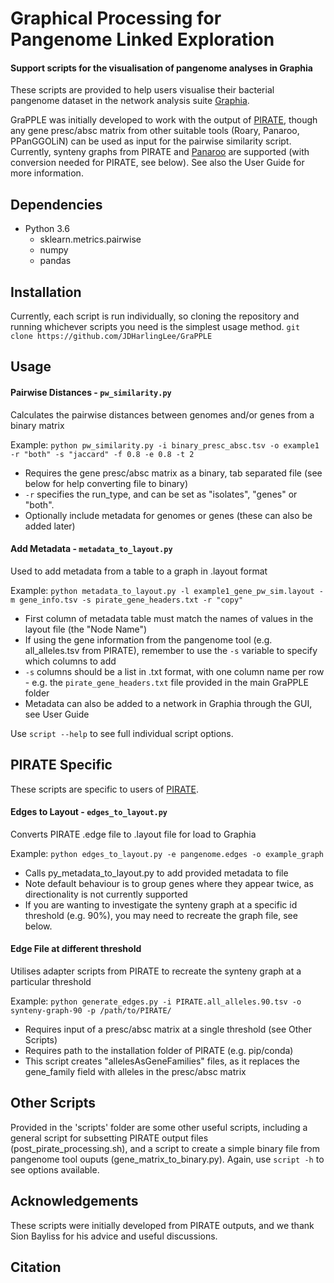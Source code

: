 # Graphical Processing for Pangenome Linked Exploration

#### Support scripts for the visualisation of pangenome analyses in Graphia

These scripts are provided to help users visualise their bacterial pangenome dataset in the network analysis suite [Graphia](https://graphia.app).

GraPPLE was initially developed to work with the output of [PIRATE](https://github.com/SionBayliss/PIRATE), though any gene presc/absc matrix from other suitable tools (Roary, Panaroo, PPanGGOLiN) can be used as input for the pairwise similarity script. Currently, synteny graphs from PIRATE and [Panaroo](https://github.com/gtonkinhill/panaroo) are supported (with conversion needed for PIRATE, see below). See also the User Guide for more information.

## Dependencies
* Python 3.6
   * sklearn.metrics.pairwise
   * numpy
   * pandas

## Installation
Currently, each script is run individually, so cloning the repository and running whichever scripts you need is the simplest usage method.
`git clone https://github.com/JDHarlingLee/GraPPLE`

## Usage
#### Pairwise Distances - `pw_similarity.py`
Calculates the pairwise distances between genomes and/or genes from a binary matrix

Example: `python pw_similarity.py -i binary_presc_absc.tsv -o example1 -r "both" -s "jaccard" -f 0.8 -e 0.8 -t 2`

  * Requires the gene presc/absc matrix as a binary, tab separated file (see below for help converting file to binary)
  * `-r` specifies the run_type, and can be set as "isolates", "genes" or "both".
  * Optionally include metadata for genomes or genes (these can also be added later)

#### Add Metadata - `metadata_to_layout.py`
Used to add metadata from a table to a graph in .layout format

Example: `python metadata_to_layout.py -l example1_gene_pw_sim.layout -m gene_info.tsv -s pirate_gene_headers.txt -r "copy"`

  * First column of metadata table must match the names of values in the layout file (the "Node Name")
  * If using the gene information from the pangenome tool (e.g. all_alleles.tsv from PIRATE), remember to use the `-s` variable to specify which columns to add
  * `-s` columns should be a list in .txt format, with one column name per row - e.g. the `pirate_gene_headers.txt` file provided in the main GraPPLE folder
  * Metadata can also be added to a network in Graphia through the GUI, see User Guide

Use `script --help` to see full individual script options.

## PIRATE Specific
These scripts are specific to users of [PIRATE](https://github.com/SionBayliss/PIRATE).

#### Edges to Layout - `edges_to_layout.py` 
Converts PIRATE .edge file to .layout file for load to Graphia

Example: `python edges_to_layout.py -e pangenome.edges -o example_graph` 

  * Calls py_metadata_to_layout.py to add provided metadata to file
  * Note default behaviour is to group genes where they appear twice, as directionality is not currently supported
  * If you are wanting to investigate the synteny graph at a specific id threshold (e.g. 90%), you may need to recreate the graph file, see below.
 
#### Edge File at different threshold
Utilises adapter scripts from PIRATE to recreate the synteny graph at a particular threshold

Example: `python generate_edges.py -i PIRATE.all_alleles.90.tsv -o synteny-graph-90 -p /path/to/PIRATE/`

  * Requires input of a presc/absc matrix at a single threshold (see Other Scripts)
  * Requires path to the installation folder of PIRATE (e.g. pip/conda)
  * This script creates "allelesAsGeneFamilies" files, as it replaces the gene_family field with alleles in the presc/absc matrix

## Other Scripts
Provided in the 'scripts' folder are some other useful scripts, including a general script for subsetting PIRATE output files (post_pirate_processing.sh), and a script to create a simple binary file from pangenome tool ouputs (gene_matrix_to_binary.py). Again, use `script -h` to see options available.

## Acknowledgements
These scripts were initially developed from PIRATE outputs, and we thank Sion Bayliss for his advice and useful discussions.

## Citation
